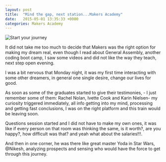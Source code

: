 ```yaml
---
layout: post
title:  "Mind the gap, next station...Makers Academy"
date:   2015-05-01 13:35:33 +0000
categories: Makers Academy
---
```


<img src="https://www.dropbox.com/s/8t4ryk53x04bf17/Start%20your%20journey.jpg?dl=1"
alt="Start your journey">

It did not take me too much to decide that Makers was the right option for making my dream real, even though I read about General Assembly, another coding boot camp, I saw some videos and did not like the way they teach, next step open evening.

I was a bit nervous that Monday night, it was my first time interacting with some other dreamers, in general one single desire, change our lives for good.

As soon as some of the graduates started to give their testimonies,  - I just remember some of them: Rachel Nolan, Ivette Cook and Karin Nielsen- my curiosity triggered immediately, all info getting into my mind, processing and getting fast conclusions, I was on the right platform and this train would be leaving soon.

Questions session started and I did not have to make my own ones, it was like if every person on that room was thinking the same, is it worth?, are you happy?, how difficult was that? and yeah what about the salaries!!!.

And then in one corner, he was there like great master Yoda in Star Wars, @Nikesh, analyzing prospects and sensing who would have the force to get through this journey.

